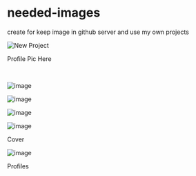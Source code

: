 # needed-images
create for keep image in github server and use my own projects
<!-- My picture link here for portfolio -->
![New Project](https://user-images.githubusercontent.com/120933222/227763143-c03bf7b3-493a-4cd9-bafb-3dad0b2518f9.png)
<!-- Picture for assignment Eight -->
<p>Profile Pic Here</p> <br/>

![image](https://user-images.githubusercontent.com/120933222/229017273-2b75c9cf-6efd-4dd6-b0b0-0238a4702941.png)

![image](https://user-images.githubusercontent.com/120933222/229017479-e20c55b4-fdd2-41a6-9b86-84725e798300.png)

![image](https://user-images.githubusercontent.com/120933222/229017565-c1500028-0530-4e06-99d1-6ee5a49ce5d1.png)

![image](https://user-images.githubusercontent.com/120933222/229017750-54f8b637-4f48-43a0-a702-8941b691ae22.png)

<p>Cover</p>

![image](https://user-images.githubusercontent.com/120933222/229024115-878e5d8c-886a-4f93-b28e-43f6c1f7248f.png)

<p>Profiles</p>
